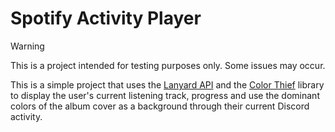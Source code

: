 # Spotify Activity Player

> [!WARNING]
> This is a project intended for testing purposes only.
> Some issues may occur.

This is a simple project that uses the [Lanyard API](https://github.com/phineas/lanyard/) and the [Color Thief](https://github.com/lokesh/color-thief) library to display the user's current listening track, progress and use the dominant colors of the album cover as a background through their current Discord activity.
